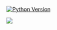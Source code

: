 [![Python Version](https://img.shields.io/badge/Python-3.10.2%20-blue)](https://www.python.org/)

<img src=https://user-images.githubusercontent.com/48705422/233534716-8765a95f-7b38-4865-a1e6-55e1b8bf5f0d.png>
